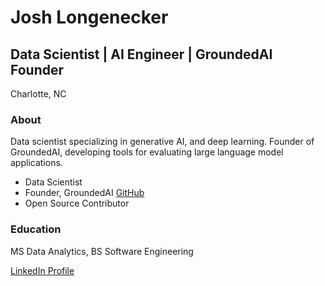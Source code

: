 # Josh Longenecker

## Data Scientist | AI Engineer | GroundedAI Founder

Charlotte, NC

### About
Data scientist specializing in generative AI, and deep learning. Founder of GroundedAI, developing tools for evaluating large language model applications.

- Data Scientist
- Founder, GroundedAI [GitHub](https://github.com/grounded-ai/grounded_ai)
- Open Source Contributor

### Education
MS Data Analytics, BS Software Engineering

[LinkedIn Profile](https://www.linkedin.com/in/josh-longenecker-5a6902226/)
